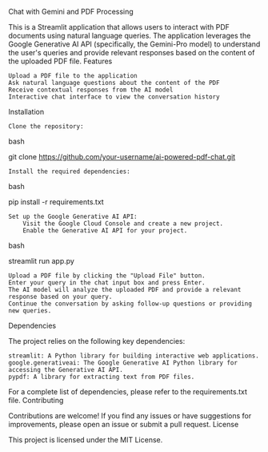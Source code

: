 Chat with Gemini and PDF Processing


This is a Streamlit application that allows users to interact with PDF documents using natural language queries. The application leverages the Google Generative AI API (specifically, the Gemini-Pro model) to understand the user's queries and provide relevant responses based on the content of the uploaded PDF file.
Features

    Upload a PDF file to the application
    Ask natural language questions about the content of the PDF
    Receive contextual responses from the AI model
    Interactive chat interface to view the conversation history

Installation

    Clone the repository:

bash

git clone https://github.com/your-username/ai-powered-pdf-chat.git

    Install the required dependencies:

bash

pip install -r requirements.txt

    Set up the Google Generative AI API:
        Visit the Google Cloud Console and create a new project.
        Enable the Generative AI API for your project.


bash

streamlit run app.py

    Upload a PDF file by clicking the "Upload File" button.
    Enter your query in the chat input box and press Enter.
    The AI model will analyze the uploaded PDF and provide a relevant response based on your query.
    Continue the conversation by asking follow-up questions or providing new queries.

Dependencies

The project relies on the following key dependencies:

    streamlit: A Python library for building interactive web applications.
    google.generativeai: The Google Generative AI Python library for accessing the Generative AI API.
    pypdf: A library for extracting text from PDF files.

For a complete list of dependencies, please refer to the requirements.txt file.
Contributing

Contributions are welcome! If you find any issues or have suggestions for improvements, please open an issue or submit a pull request.
License

This project is licensed under the MIT License.

